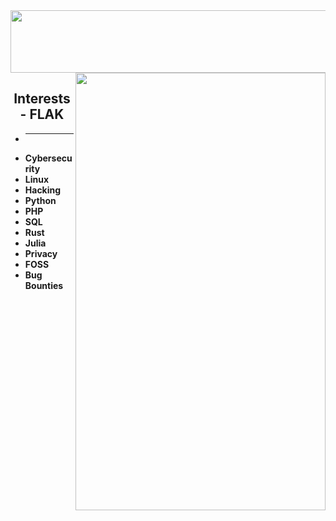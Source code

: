 <img align="center" src="https://media.discordapp.net/attachments/1030593698272129046/1032007171489136650/ezgif.com-gif-maker_16.gif?ex=66159213&is=66031d13&hm=25b248bfaf4258bdf4b6497881061ce5cdcc651da037d08067aa35bab226eefd&" width="700" height="100" />
<img align="right" src="https://github-readme-stats.vercel.app/api?username=derealizations&show_icons=true&theme=dracula" width="400" height="700" />
<h2 align="center">
    Interests - FLAK
</h2>

- ****
- **Cybersecurity**
- **Linux**
- **Hacking**
- **Python**
- **PHP**
- **SQL**
- **Rust**
- **Julia**
- **Privacy**
- **FOSS**
- **Bug Bounties**

